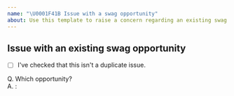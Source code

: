 ```yaml
---
name: "\U0001F41B Issue with a swag opportunity"
about: Use this template to raise a concern regarding an existing swag opportunity
---
```


## Issue with an existing swag opportunity

- [ ] I've checked that this isn't a duplicate issue.

Q. Which opportunity?  
A. : 

<!-- Describe your concern below -->



<!-- Thanks for your contribution! -->
